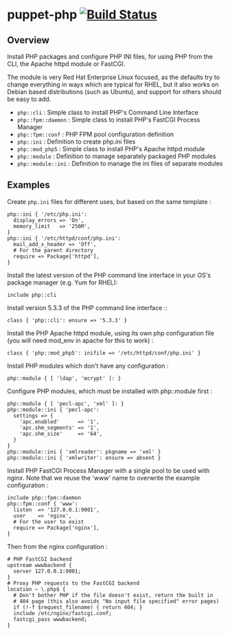 # puppet-php [![Build Status](https://travis-ci.org/pahoughton/puppet-php.png)](https://travis-ci.org/pahoughton/puppet-php)

## Overview

Install PHP packages and configure PHP INI files, for using PHP from the CLI,
the Apache httpd module or FastCGI.

The module is very Red Hat Enterprise Linux focused, as the defaults try to
change everything in ways which are typical for RHEL, but it also works on
Debian based distributions (such as Ubuntu), and support for others should
be easy to add.

* `php::cli` : Simple class to install PHP's Command Line Interface
* `php::fpm::daemon` : Simple class to install PHP's FastCGI Process Manager
* `php::fpm::conf` : PHP FPM pool configuration definition
* `php::ini` : Definition to create php.ini files
* `php::mod_php5` : Simple class to install PHP's Apache httpd module
* `php::module` : Definition to manage separately packaged PHP modules
* `php::module::ini` : Definition to manage the ini files of separate modules

## Examples

Create `php.ini` files for different uses, but based on the same template :

    php::ini { '/etc/php.ini':
      display_errors => 'On',
      memory_limit   => '256M',
    }
    php::ini { '/etc/httpd/conf/php.ini':
      mail_add_x_header => 'Off',
      # For the parent directory
      require => Package['httpd'],
    }

Install the latest version of the PHP command line interface in your OS's
package manager (e.g. Yum for RHEL):

    include php::cli

Install version 5.3.3 of the PHP command line interface ::

    class { 'php::cli': ensure => '5.3.3' }

Install the PHP Apache httpd module, using its own php configuration file
(you will need mod_env in apache for this to work) :

    class { 'php::mod_php5': inifile => '/etc/httpd/conf/php.ini' }

Install PHP modules which don't have any configuration :

    php::module { [ 'ldap', 'mcrypt' ]: }

Configure PHP modules, which must be installed with php::module first :

    php::module { [ 'pecl-apc', 'xml' ]: }
    php::module::ini { 'pecl-apc':
      settings => {
        'apc.enabled'      => '1',
        'apc.shm_segments' => '1',
        'apc.shm_size'     => '64',
      }
    }
    php::module::ini { 'xmlreader': pkgname => 'xml' }
    php::module::ini { 'xmlwriter': ensure => absent }

Install PHP FastCGI Process Manager with a single pool to be used with nginx.
Note that we reuse the 'www' name to overwrite the example configuration :

    include php::fpm::daemon
    php::fpm::conf { 'www':
      listen  => '127.0.0.1:9001',
      user    => 'nginx',
      # For the user to exist
      require => Package['nginx'],
    }

Then from the nginx configuration :

    # PHP FastCGI backend
    upstream wwwbackend {
      server 127.0.0.1:9001;
    }
    # Proxy PHP requests to the FastCGI backend
    location ~ \.php$ {
      # Don't bother PHP if the file doesn't exist, return the built in
      # 404 page (this also avoids "No input file specified" error pages)
      if (!-f $request_filename) { return 404; }
      include /etc/nginx/fastcgi.conf;
      fastcgi_pass wwwbackend;
    }
